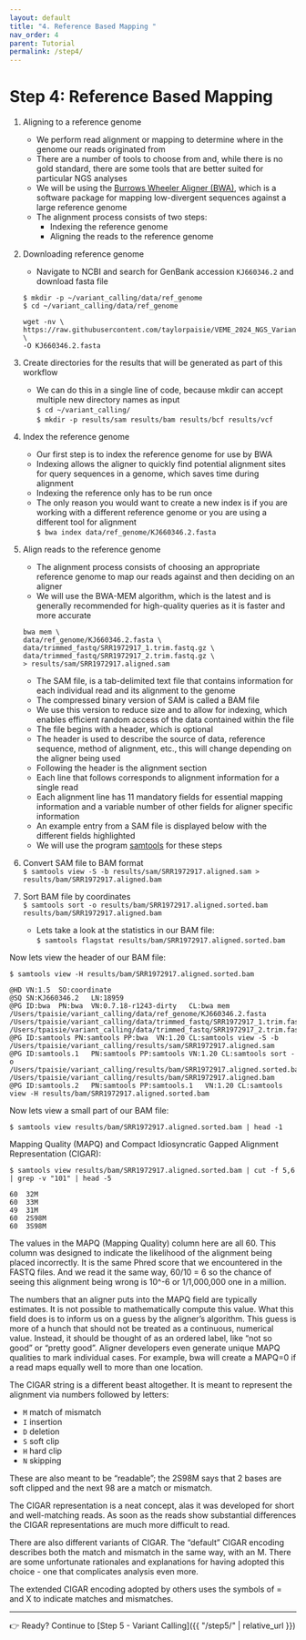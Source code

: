 ```yaml
---
layout: default
title: "4. Reference Based Mapping "
nav_order: 4
parent: Tutorial
permalink: /step4/
---
```


# Step 4: Reference Based Mapping  

1. Aligning to a reference genome
    * We perform read alignment or mapping to determine where in the genome our reads originated from  
    * There are a number of tools to choose from and, while there is no gold standard, there are some tools that are better suited for particular NGS analyses  
    * We will be using the [Burrows Wheeler Aligner (BWA)](https://github.com/lh3/bwa), which is a software package for mapping low-divergent sequences against a large reference genome  
    * The alignment process consists of two steps:  
        * Indexing the reference genome  
        * Aligning the reads to the reference genome  


2. Downloading reference genome  
   * Navigate to NCBI and search for GenBank accession `KJ660346.2` and download fasta file  

    `$ mkdir -p ~/variant_calling/data/ref_genome`  
    `$ cd ~/variant_calling/data/ref_genome`  

    ```
    wget -nv \
    https://raw.githubusercontent.com/taylorpaisie/VEME_2024_NGS_Variant_Calling/main/KJ660346.2.fasta \
    -O KJ660346.2.fasta
    ```


3. Create directories for the results that will be generated as part of this workflow    
    * We can do this in a single line of code, because mkdir can accept multiple new directory names as input  
    `$ cd ~/variant_calling/`  
    `$ mkdir -p results/sam results/bam results/bcf results/vcf`  

4. Index the reference genome  
    * Our first step is to index the reference genome for use by BWA  
    * Indexing allows the aligner to quickly find potential alignment sites for query sequences in a genome, which saves time during alignment  
    * Indexing the reference only has to be run once  
    * The only reason you would want to create a new index is if you are working with a different reference genome or you are using a different tool for alignment  
    `$ bwa index data/ref_genome/KJ660346.2.fasta`  

5. Align reads to the reference genome  
    * The alignment process consists of choosing an appropriate reference genome to map our reads against and then deciding on an aligner  
    * We will use the BWA-MEM algorithm, which is the latest and is generally recommended for high-quality queries as it is faster and more accurate 
    
    ```
    bwa mem \
    data/ref_genome/KJ660346.2.fasta \
    data/trimmed_fastq/SRR1972917_1.trim.fastq.gz \
    data/trimmed_fastq/SRR1972917_2.trim.fastq.gz \
    > results/sam/SRR1972917.aligned.sam 
    ```


    * The SAM file, is a tab-delimited text file that contains information for each individual read and its alignment to the genome  
    * The compressed binary version of SAM is called a BAM file  
    * We use this version to reduce size and to allow for indexing, which enables efficient random access of the data contained within the file  
    * The file begins with a header, which is optional  
    * The header is used to describe the source of data, reference sequence, method of alignment, etc., this will change depending on the aligner being used  
    * Following the header is the alignment section  
    * Each line that follows corresponds to alignment information for a single read  
    * Each alignment line has 11 mandatory fields for essential mapping information and a variable number of other fields for aligner specific information  
    * An example entry from a SAM file is displayed below with the different fields highlighted  
    * We will use the program [samtools](https://www.htslib.org/) for these steps
  
6. Convert SAM file to BAM format  
    `$ samtools view -S -b results/sam/SRR1972917.aligned.sam > results/bam/SRR1972917.aligned.bam`  

7. Sort BAM file by coordinates  
    `$ samtools sort -o results/bam/SRR1972917.aligned.sorted.bam results/bam/SRR1972917.aligned.bam`   

    * Lets take a look at the statistics in our BAM file:  
    `$ samtools flagstat results/bam/SRR1972917.aligned.sorted.bam`  

Now lets view the header of our BAM file:  

`$ samtools view -H results/bam/SRR1972917.aligned.sorted.bam`

```
@HD	VN:1.5	SO:coordinate
@SQ	SN:KJ660346.2	LN:18959
@PG	ID:bwa	PN:bwa	VN:0.7.18-r1243-dirty	CL:bwa mem /Users/tpaisie/variant_calling/data/ref_genome/KJ660346.2.fasta /Users/tpaisie/variant_calling/data/trimmed_fastq/SRR1972917_1.trim.fastq.gz /Users/tpaisie/variant_calling/data/trimmed_fastq/SRR1972917_2.trim.fastq.gz
@PG	ID:samtools	PN:samtools	PP:bwa	VN:1.20	CL:samtools view -S -b /Users/tpaisie/variant_calling/results/sam/SRR1972917.aligned.sam
@PG	ID:samtools.1	PN:samtools	PP:samtools	VN:1.20	CL:samtools sort -o /Users/tpaisie/variant_calling/results/bam/SRR1972917.aligned.sorted.bam /Users/tpaisie/variant_calling/results/bam/SRR1972917.aligned.bam
@PG	ID:samtools.2	PN:samtools	PP:samtools.1	VN:1.20	CL:samtools view -H results/bam/SRR1972917.aligned.sorted.bam
```

    
Now lets view a small part of our BAM file:  

`$ samtools view results/bam/SRR1972917.aligned.sorted.bam | head -1` 


Mapping Quality (MAPQ) and Compact Idiosyncratic Gapped Alignment Representation (CIGAR):

`$ samtools view results/bam/SRR1972917.aligned.sorted.bam | cut -f 5,6 | grep -v "101" | head -5`

```
60	32M
60	33M
49	31M
60	2S98M
60	3S98M
```

The values in the MAPQ (Mapping Quality) column here are all 60. This column was designed to indicate the likelihood of the alignment being placed incorrectly. It is the same Phred score that we encountered in the FASTQ files. And we read it the same way, 60/10 = 6 so the chance of seeing this alignment being wrong is 10^-6 or 1/1,000,000 one in a million.

The numbers that an aligner puts into the MAPQ field are typically estimates. It is not possible to mathematically compute this value. What this field does is to inform us on a guess by the aligner’s algorithm. This guess is more of a hunch that should not be treated as a continuous, numerical value. Instead, it should be thought of as an ordered label, like “not so good” or “pretty good”. Aligner developers even generate unique MAPQ qualities to mark individual cases. For example, bwa will create a MAPQ=0 if a read maps equally well to more than one location.

The CIGAR string is a different beast altogether. It is meant to represent the alignment via numbers followed by letters:

- `M` match of mismatch
- `I` insertion
- `D` deletion
- `S` soft clip
- `H` hard clip
- `N` skipping

These are also meant to be “readable”; the 2S98M says that 2 bases are soft clipped and the next 98 are a match or mismatch.

The CIGAR representation is a neat concept, alas it was developed for short and well-matching reads. As soon as the reads show substantial differences the CIGAR representations are much more difficult to read.

There are also different variants of CIGAR. The “default” CIGAR encoding describes both the match and mismatch in the same way, with an M. There are some unfortunate rationales and explanations for having adopted this choice - one that complicates analysis even more.

The extended CIGAR encoding adopted by others uses the symbols of = and X to indicate matches and mismatches.


---

👉 Ready? Continue to [Step 5 - Variant Calling]({{ "/step5/" | relative_url }})
